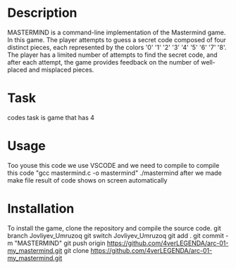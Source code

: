 # Description
MASTERMIND is a command-line implementation of the Mastermind game. In this game.
The player attempts to guess a secret code composed of four distinct pieces, each represented by the colors '0' '1' '2' '3' '4' '5' '6' '7' '8'.
The player has a limited number of attempts to find the secret code, and after each attempt, the game provides feedback on the number of well-placed and misplaced pieces.
# Task
codes task is game that has 4 
# Usage
Too youse this code we use VSCODE 
and we need to compile to compile this code
"gcc mastermind.c -o mastermind"
./mastermind
after we made make file result of code shows on screen automatically 
# Installation
To install the game, clone the repository and compile the source code.
git branch Jovliyev_Umruzoq
git switch Jovliyev_Umruzoq
git add .
git commit -m "MASTERMIND"
git push origin https://github.com/4verLEGENDA/arc-01-my_mastermind.git
git clone https://github.com/4verLEGENDA/arc-01-my_mastermind.git

